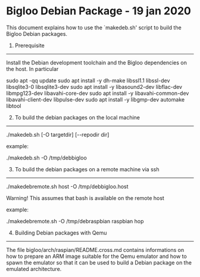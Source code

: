 Bigloo Debian Package - 19 jan 2020
===================================

This document explains how to use the `makedeb.sh' script to
build the Bigloo Debian packages.


1. Prerequisite
---------------

Install the Debian development toolchain and the Bigloo dependencies
on the host. In particular

  sudo apt -qq update
  sudo apt install -y dh-make libssl1.1 libssl-dev libsqlite3-0 libsqlite3-dev
  sudo apt install -y libasound2-dev libflac-dev libmpg123-dev libavahi-core-dev
  sudo apt install -y libavahi-common-dev libavahi-client-dev libpulse-dev
  sudo apt install -y libgmp-dev automake libtool


2. To build the debian packages on the local machine
----------------------------------------------------
  
  ./makedeb.sh [-O targetdir] [--repodir dir]
  
example:

  ./makedeb.sh -O /tmp/debbigloo


3. To build the debian packages on a remote machine via ssh
-----------------------------------------------------------
  
  ./makedebremote.sh host -O /tmp/debbigloo.host
  
Warning! This assumes that bash is available on the remote host

example:

  ./makedebremote.sh -O /tmp/debraspbian raspbian hop


4. Building Debian packages with Qemu
-------------------------------------

The file bigloo/arch/raspian/README.cross.md contains informations on
how to prepare an ARM image suitable for the Qemu emulator and how to
spawn the emulator so that it can be used to build a Debian package
on the emulated architecture.
